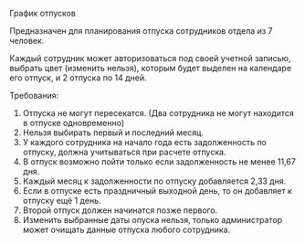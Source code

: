 График отпусков

Предназначен для планирования отпуска сотрудников отдела из 7 человек.

Каждый сотрудник может авторизоваться под своей учетной записью, выбрать цвет (изменить нельзя), которым будет выделен на календаре 
его отпуск, и 2 отпуска по 14 дней.

Требования:
1. Отпуска не могут пересекатся. (Два сотрудника не могут находится в отпуске одновременно)
2. Нельзя выбирать первый и последний месяц.
3. У каждого сотрудника на начало года есть задолженность по отпуску, должна учитываться при расчете отпуска.
4. В отпуск возможно пойти только если задолженность не менее 11,67 дня.
5. Каждый месяц к задолженности по отпуску добавляется 2,33 дня.
6. Если в отпуске есть праздничный выходной день, то он добавляет к отпуску ещё 1 день.
7. Второй отпуск должен начинатся позже первого.
8. Изменить выбранные даты опуска нельзя, только администратор может очищать данные отпуска любого сотрудника.

